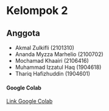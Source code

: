 # Kelompok 2
## Anggota
* Akmal Zulkifli (2101310)
* Ananda Myzza Marhelio (2100702)
* Mochamad Khaairi (2106416)
* Muhammad Izzatul Haq (1904618)
* Thariq Hafizhuddin (1904601)

#### Google Colab
[Link Google Colab](https://colab.research.google.com/drive/1Pp5mEWFkBmt70BSR5ZeXPFK0Utq6BuFc?usp=sharing)
